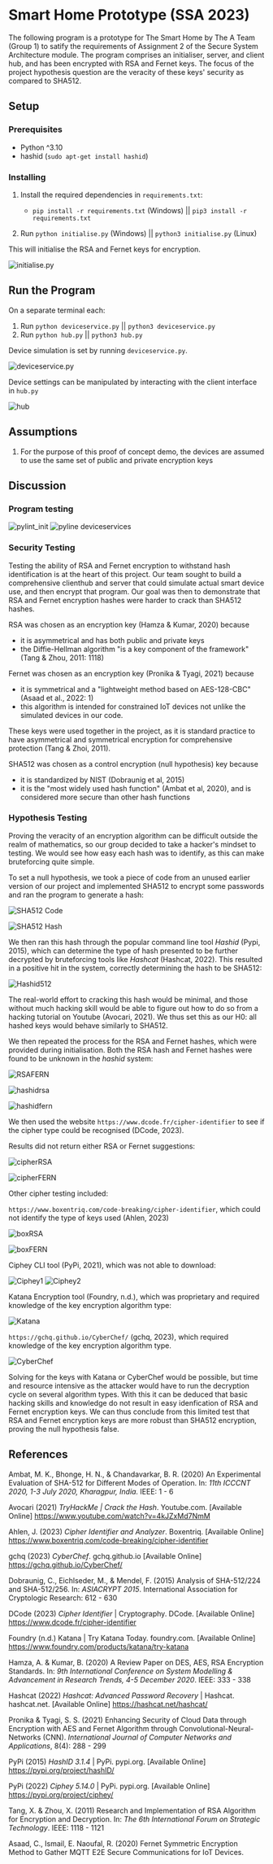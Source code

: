 # Smart Home Prototype (SSA 2023)
The following program is a prototype for The Smart Home by The A Team (Group 1) to satify the requirements of Assignment 2 of the Secure System Architecture module. The program comprises an initialiser, server, and client hub, and has been encrypted with RSA and Fernet keys. The focus of the project hypothesis question are the veracity of these keys' security as compared to SHA512.

## Setup
### Prerequisites
* Python ^3.10
* hashid (`sudo apt-get install hashid`)

### Installing
1. Install the required dependencies in `requirements.txt`:
   * `pip install -r requirements.txt` (Windows) || `pip3 install -r requirements.txt`
   
3. Run `python initialise.py` (Windows) || `python3 initialise.py` (Linux)

This will initialise the RSA and Fernet keys for encryption.

![initialise.py](./images/initialise.png)

## Run the Program
On a separate terminal each:
1. Run `python deviceservice.py` || `python3 deviceservice.py`
2. Run `python hub.py` || `python3 hub.py`

Device simulation is set by running `deviceservice.py`. 

![deviceservice.py](./images/deviceservice.png)

Device settings can be manipulated by interacting with the client interface in `hub.py` 

![hub](./images/hub.png)

## Assumptions
1. For the purpose of this proof of concept demo, the devices are assumed to use the same set of public and private encryption keys
   
## Discussion

### Program testing

![pylint_init](./images/pylint_initialise.png)
![pyline deviceservices](./images/pylint_device.png)

### Security Testing

Testing the ability of RSA and Fernet encryption to withstand hash identification is at the heart of this project. Our team sought to build a comprehensive clienthub and server that could simulate actual smart device use, and then encrypt that program. Our goal was then to demonstrate that RSA and Fernet encryption hashes were harder to crack than SHA512 hashes. 

RSA was chosen as an encryption key (Hamza & Kumar, 2020) because 
* it is asymmetrical and has both public and private keys
* the Diffie-Hellman algorithm "is a key component of the framework" (Tang & Zhou, 2011: 1118)

Fernet was chosen as an encryption key (Pronika & Tyagi, 2021) because 
* it is symmetrical and a "lightweight method based on AES-128-CBC" (Asaad et al., 2022: 1)
* this algorithm is intended for constrained IoT devices not unlike the simulated devices in our code.

These keys were used together in the project, as it is standard practice to have asymmetrical and symmetrical encryption for comprehensive protection (Tang & Zhoi, 2011).

SHA512 was chosen as a control encryption (null hypothesis) key because
* it is standardized by NIST (Dobraunig et al, 2015)
* it is the "most widely used hash function" (Ambat et al, 2020), and is considered more secure than other hash functions

### Hypothesis Testing

Proving the veracity of an encryption algorithm can be difficult outside the realm of mathematics, so our group decided to take a hacker's mindset to testing. We would see how easy each hash was to identify, as this can make bruteforcing quite simple.

To set a null hypothesis, we took a piece of code from an unused earlier version of our project and implemented SHA512 to encrypt some passwords and ran the program to generate a hash:

![SHA512 Code](./images/SHA512code.png)

![SHA512 Hash](./images/SHA512hash.png)

We then ran this hash through the popular command line tool _Hashid_ (Pypi, 2015), which can determine the type of hash presented to be further decrypted by bruteforcing tools like _Hashcat_ (Hashcat, 2022). This resulted in a positive hit in the system, correctly determining the hash to be SHA512:

![Hashid512](./images/hashid512.png)

The real-world effort to cracking this hash would be minimal, and those without much hacking skill would be able to figure out how to do so from a hacking tutorial on Youtube (Avocari, 2021). We thus set this as our H0: all hashed keys would behave similarly to SHA512.

We then repeated the process for the RSA and Fernet hashes, which were provided during initialisation. Both the RSA hash and Fernet hashes were found to be unknown in the _hashid_ system: 

![RSAFERN](./images/rsafern_init.png)

![hashidrsa](./images/hashidrsa.png)

![hashidfern](./images/hashidfern.png)

We then used the website `https://www.dcode.fr/cipher-identifier` to see if the cipher type could be recognised (DCode, 2023). 

Results did not return either RSA or Fernet suggestions:

![cipherRSA](./images/cipherRSA.png)

![cipherFERN](./images/cipherFERN.png)

Other cipher testing included:

`https://www.boxentriq.com/code-breaking/cipher-identifier`, which could not identify the type of keys used (Ahlen, 2023)

![boxRSA](./images/boxrsa.png)

![boxFERN](./images/boxfern.png)

Ciphey CLI tool (PyPi, 2021), which was not able to download:

![Ciphey1](./images/ciphey1.png)
![Ciphey2](./images/ciphey2.png)

Katana Encryption tool (Foundry, n.d.), which was proprietary and required knowledge of the key encryption algorithm type:

![Katana](./images/katana.png)

`https://gchq.github.io/CyberChef/` (gchq, 2023), which required knowledge of the key encryption algorithm type. 

![CyberChef](./images/cyberchef.png)

Solving for the keys with Katana or CyberChef would be possible, but time and resource intensive as the attacker would have to run the decryption cycle on several algorithm types. With this it can be deduced that basic hacking skills and knowledge do not result in easy idenfication of RSA and Fernet encryption keys. We can thus conclude from this limited test that RSA and Fernet encryption keys are more robust than SHA512 encryption, proving the null hypothesis false.

## References

Ambat, M. K., Bhonge, H. N., & Chandavarkar, B. R. (2020) An Experimental Evaluation of SHA-512 for Different Modes of Operation. In: _11th ICCCNT 2020, 1-3 July 2020, Kharagpur, India._ IEEE: 1 - 6

Avocari (2021) _TryHackMe | Crack the Hash_. Youtube.com. [Available Online] https://www.youtube.com/watch?v=4kJZxMd7NmM

Ahlen, J. (2023) _Cipher Identifier and Analyzer_. Boxentriq. [Available Online] https://www.boxentriq.com/code-breaking/cipher-identifier

gchq (2023) _CyberChef_. gchq.github.io [Available Online] https://gchq.github.io/CyberChef/

Dobraunig, C., Eichlseder, M., & Mendel, F. (2015) Analysis of SHA-512/224 and SHA-512/256. In: _ASIACRYPT 2015_. International Association for Cryptologic Research: 612 - 630

DCode (2023) _Cipher Identifier_ | Cryptography. DCode. [Available Online] https://www.dcode.fr/cipher-identifier

Foundry (n.d.) Katana | Try Katana Today. foundry.com. [Available Online] https://www.foundry.com/products/katana/try-katana

Hamza, A. & Kumar, B. (2020) A Review Paper on DES, AES, RSA Encryption Standards. In: _9th International Conference on System Modelling & Advancement in Research Trends, 4-5 December 2020_. IEEE: 333 - 338

Hashcat (2022) _Hashcat: Advanced Password Recovery_ | Hashcat. hashcat.net. [Available Online] https://hashcat.net/hashcat/
 
Pronika & Tyagi, S. S. (2021) Enhancing Security of Cloud Data through Encryption with AES and Fernet Algorithm through Convolutional-Neural-Networks (CNN). _International Journal of Computer Networks and Applications_, 8(4): 288 - 299

PyPi (2015) _HashID 3.1.4_ | PyPi. pypi.org. [Available Online] https://pypi.org/project/hashID/

PyPi (2022) _Ciphey 5.14.0_ | PyPi. pypi.org. [Available Online] https://pypi.org/project/ciphey/

Tang, X. & Zhou, X. (2011) Research and Implementation of RSA Algorithm for Encryption and Decryption. In: _The 6th International Forum on Strategic Technology_. IEEE: 1118 - 1121

Asaad, C., Ismail, E. Naoufal, R. (2020) Fernet Symmetric Encryption Method to Gather MQTT E2E Secure Communications for IoT Devices. 
